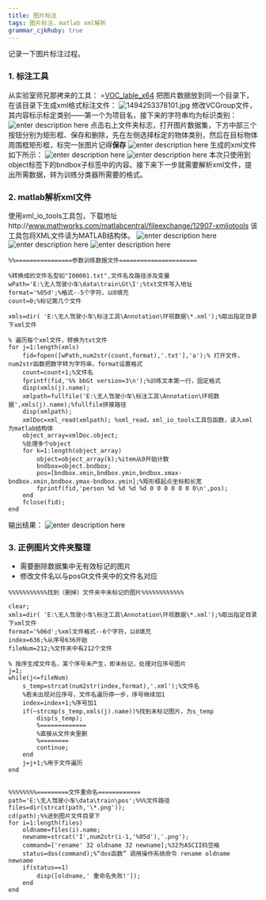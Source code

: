 ```yaml
---
title: 图片标注
tags: 图片标注，matlab xml解析
grammar_cjkRuby: true
---
```


记录一下图片标注过程。

### 1. 标注工具
从实验室师兄那拷来的工具：
=[VOC_lable_x64][1]
把图片数据放到同一个目录下，在该目录下生成xml格式标注文件：
![][2]
修改VCGroup文件，其内容标示标定类别——第一个为项目名，接下来的字符串均为标识类别：
![enter description here][3]
点击右上文件夹标志，打开图片数据集，下方中部三个按钮分别为矩形框、保存和删除，先在左侧选择标定的物体类别，然后在目标物体周围框矩形框，标完一张图片记得**保存**
![enter description here][4]
生成的xml文件如下所示：
![enter description here][5]
![enter description here][6]
本次只使用到object标签下的bndbox子标签中的内容。接下来下一步就需要解析xml文件，提出所需数据，转为训练分类器所需要的格式。

### 2. matlab解析xml文件
使用xml_io_tools工具包，下载地址http://www.mathworks.com/matlabcentral/fileexchange/12907-xmliotools
该工具包将XML文件读为MATLAB结构体。
![enter description here][7]
![enter description here][8]
![enter description here][9]

``` stylus
%%================参数训练数据文件======================

%转换成的文件名型如"I00001.txt",文件名及路径涉及变量
wPath='E:\无人驾驶小车\data\train\Gt\I';%txt文件写入地址
format='%05d';%格式--5个字符，以0填充
count=0;%标记第几个文件

xmls=dir( 'E:\无人驾驶小车\标注工具\Annotation\环视数据\*.xml');%取出指定目录下xml文件

% 遍历每个xml文件，转换为txt文件
for j=1:length(xmls)
    fid=fopen([wPath,num2str(count,format),'.txt'],'a');% 打开文件，num2str函数把数字转为字符串，format设置格式
    count=count+1;%文件名
    fprintf(fid,'%% bbGt version=3\n');%训练文本第一行，固定格式 
    disp(xmls(j).name);
    xmlpath=fullfile('E:\无人驾驶小车\标注工具\Annotation\环视数据',xmls(j).name);%fullfile拼接路径
    disp(xmlpath);
    xmlDoc=xml_read(xmlpath); %xml_read，xml_io_tools工具包函数，读入xml为matlab结构体
    object_array=xmlDoc.object;
    %处理多个object
    for k=1:length(object_array)
        object=object_array(k);%item从0开始计数
        bndbox=object.bndbox;
        pos=[bndbox.xmin,bndbox.ymin,bndbox.xmax-bndbox.xmin,bndbox.ymax-bndbox.ymin];%矩形框起点坐标和长宽
        fprintf(fid,'person %d %d %d %d 0 0 0 0 0 0 0\n',pos);  
    end
    fclose(fid);
end
```


输出结果：
![enter description here][10]

### 3. 正例图片文件夹整理
- 需要删除数据集中无有效标记的图片
- 修改文件名以与posGt文件夹中的文件名对应

``` stylus
%%%%%%%%%%%找到（删掉）文件夹中未标记的图片%%%%%%%%%%%%

clear; 
xmls=dir( 'E:\无人驾驶小车\标注工具\Annotation\环视数据\*.xml');%取出指定目录下xml文件
format='%06d';%xml文件格式--6个字符，以0填充
index=636;%从序号636开始
fileNum=212;%文件夹中有212个文件

% 按序生成文件名，某个序号未产生，即未标记，处理对应序号图片
j=1;
while(j<=fileNum)
    s_temp=strcat(num2str(index,format),'.xml');%文件名
    %若未出现对应序号，文件名遍历停一步，序号继续加1
    index=index+1;%序号加1
    if(~strcmp(s_temp,xmls(j).name))%找到未标记图片，为s_temp
        disp(s_temp);
        %=============
        %直接从文件夹里删
        %========
        continue;
    end
    j=j+1;%用于文件遍历
end
 
```


``` stylus
%%%%%%%%=========文件重命名============
path='E:\无人驾驶小车\data\train\pos';%%%文件路径
files=dir(strcat(path,'\*.png'));
cd(path);%%进到图片文件目录下
for i=1:length(files)
    oldname=files(i).name;
    newname=strcat('I',num2str(i-1,'%05d'),'.png');
    command=['rename' 32 oldname 32 newname];%32为ASCII码空格
    status=dos(command);%“dos函数” 调用操作系统命令 rename oldname newname 
    if(status==1)
        disp([oldname,' 重命名失败!']);
    end
end
```


  [1]: ./attachments/VOC_label_x64.zip
  [2]: ./images/1494253378101.jpg "1494253378101.jpg"
  [3]: ./images/1494253594273.jpg "1494253594273.jpg"
  [4]: ./images/1494253697048.jpg "1494253697048.jpg"
  [5]: ./images/1494253929735.jpg "1494253929735.jpg"
  [6]: ./images/1494253958368.jpg "1494253958368.jpg"
  [7]: ./images/1494254485541.jpg "1494254485541.jpg"
  [8]: ./images/1494254524234.jpg "1494254524234.jpg"
  [9]: ./images/1494254550701.jpg "1494254550701.jpg"
  [10]: ./images/1494255932865.jpg "1494255932865.jpg"

